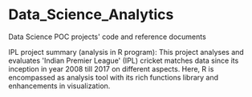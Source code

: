 # Data_Science_Analytics
Data Science POC projects' code and reference documents

IPL project summary (analysis in R program):
This project analyses and evaluates 'Indian Premier League' (IPL) cricket matches data since its inception in year 2008 till 2017 on different aspects. Here, R is encompassed as analysis tool with its rich functions library and enhancements in visualization.
